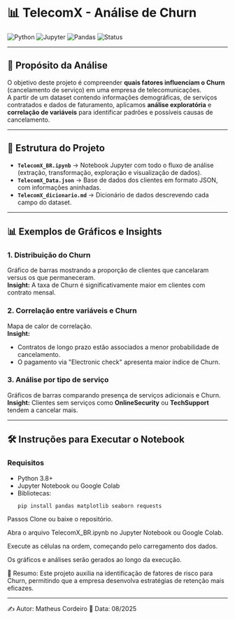 # 📊 TelecomX - Análise de Churn  

![Python](https://img.shields.io/badge/Python-3.8%2B-blue?logo=python)
![Jupyter](https://img.shields.io/badge/Jupyter-Notebook-orange?logo=jupyter)
![Pandas](https://img.shields.io/badge/Pandas-Data%20Analysis-blue?logo=pandas)
![Status](https://img.shields.io/badge/Status-Concluído-success)

---

## 🎯 Propósito da Análise
O objetivo deste projeto é compreender **quais fatores influenciam o Churn** (cancelamento de serviço) em uma empresa de telecomunicações.  
A partir de um dataset contendo informações demográficas, de serviços contratados e dados de faturamento, aplicamos **análise exploratória** e **correlação de variáveis** para identificar padrões e possíveis causas de cancelamento.

---

## 📂 Estrutura do Projeto
- **`TelecomX_BR.ipynb`** → Notebook Jupyter com todo o fluxo de análise (extração, transformação, exploração e visualização de dados).
- **`TelecomX_Data.json`** → Base de dados dos clientes em formato JSON, com informações aninhadas.
- **`TelecomX_dicionario.md`** → Dicionário de dados descrevendo cada campo do dataset.

---

## 📊 Exemplos de Gráficos e Insights

### 1. Distribuição do Churn
Gráfico de barras mostrando a proporção de clientes que cancelaram versus os que permaneceram.  
**Insight:** A taxa de Churn é significativamente maior em clientes com contrato mensal.

### 2. Correlação entre variáveis e Churn
Mapa de calor de correlação.  
**Insight:** 
- Contratos de longo prazo estão associados a menor probabilidade de cancelamento.
- O pagamento via "Electronic check" apresenta maior índice de Churn.

### 3. Análise por tipo de serviço
Gráficos de barras comparando presença de serviços adicionais e Churn.  
**Insight:** Clientes sem serviços como **OnlineSecurity** ou **TechSupport** tendem a cancelar mais.

---

## 🛠 Instruções para Executar o Notebook

### Requisitos
- Python 3.8+
- Jupyter Notebook ou Google Colab
- Bibliotecas:  
  ```bash
  pip install pandas matplotlib seaborn requests
Passos
Clone ou baixe o repositório.

Abra o arquivo TelecomX_BR.ipynb no Jupyter Notebook ou Google Colab.

Execute as células na ordem, começando pelo carregamento dos dados.

Os gráficos e análises serão gerados ao longo da execução.

📌 Resumo:
Este projeto auxilia na identificação de fatores de risco para Churn, permitindo que a empresa desenvolva estratégias de retenção mais eficazes.

---
✍️ Autor: Matheus Cordeiro
📅 Data: 08/2025
